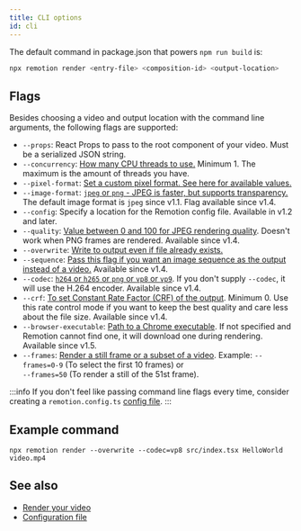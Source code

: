 ```yaml
---
title: CLI options
id: cli
---
```


The default command in package.json that powers `npm run build` is:

```bash
npx remotion render <entry-file> <composition-id> <output-location>
```

## Flags

Besides choosing a video and output location with the command line arguments, the following flags are supported:

- `--props`: React Props to pass to the root component of your video. Must be a serialized JSON string.
- `--concurrency`: [How many CPU threads to use.](/docs/config#setconcurrency) Minimum 1. The maximum is the amount of threads you have.
- `--pixel-format`: [Set a custom pixel format. See here for available values.](/docs/config#setpixelformat)
- `--image-format`: [`jpeg` or `png` - JPEG is faster, but supports transparency.](/docs/config#setimageformat) The default image format is `jpeg` since v1.1. Flag available since v1.4.
- `--config`: Specify a location for the Remotion config file. Available in v1.2 and later.
- `--quality`: [Value between 0 and 100 for JPEG rendering quality](/docs/config#setquality). Doesn't work when PNG frames are rendered. Available since v1.4.
- `--overwrite`: [Write to output even if file already exists.](/docs/config#setoverwriteoutput)
- `--sequence`: [Pass this flag if you want an image sequence as the output instead of a video.](/docs/config#setimagesequence) Available since v1.4.
- `--codec`: [`h264` or `h265` or `png` or `vp8` or `vp9`](/docs/config#setoutputformat). If you don't supply `--codec`, it will use the H.264 encoder. Available since v1.4.
- `--crf`: [To set Constant Rate Factor (CRF) of the output](/docs/config#setcrf). Minimum 0. Use this rate control mode if you want to keep the best quality and care less about the file size. Available since v1.4.
- `--browser-executable`: [Path to a Chrome executable](/docs/config#setbrowserexecutable). If not specified and Remotion cannot find one, it will download one during rendering. Available since v1.5.
- `--frames`: [Render a still frame or a subset of a video](/docs/config#setframerange). Example: `--frames=0-9` (To select the first 10 frames) or <br/> `--frames=50` (To render a still of the 51st frame).

:::info
If you don't feel like passing command line flags every time, consider creating a `remotion.config.ts` [config file](/docs/config).
:::

## Example command

```
npx remotion render --overwrite --codec=vp8 src/index.tsx HelloWorld video.mp4
```

## See also

- [Render your video](/docs/render)
- [Configuration file](/docs/config)
